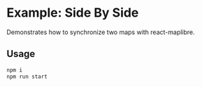 # Example: Side By Side

Demonstrates how to synchronize two maps with react-maplibre.

## Usage

```bash
npm i
npm run start
```
